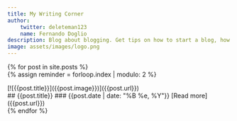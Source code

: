 ```yaml
---
title: My Writing Corner 
author:
    twitter: deleteman123
    name: Fernando Doglio
description: Blog about blogging. Get tips on how to start a blog, how to increase your traffic and how to turn your hobbie into an income producing endevour. 
image: assets/images/logo.png
---
```

<!--
<div class="home-banner" markdown="1">
[![WPForms Giveaway](/assets/images/wpforms-giveaway.jpg)](/wpforms-giveaway)
</div>
-->
{% for post in site.posts %}	
{% assign reminder = forloop.index  | modulo: 2 %}
<div class="blogpost" markdown="1"> 
[![{{post.title}}]({{post.image}})]({{post.url}})
<div class="thumb-text" markdown="1">
## {{post.title}}
### {{post.date | date: "%B %e, %Y"}}
[Read more]({{post.url}}) 
</div>
</div>
{% endfor %}	

<div class="sharethis-inline-share-buttons"></div>